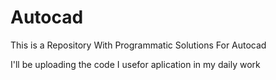 # Autocad
This is a Repository With Programmatic Solutions For Autocad

I'll be uploading the code I usefor aplication in my daily work
